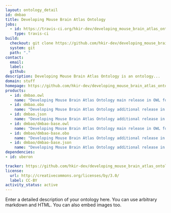 ```yaml
---
layout: ontology_detail
id: dmbao
title: Developing Mouse Brain Atlas Ontology
jobs:
  - id: https://travis-ci.org/hkir-dev/developing_mouse_brain_atlas_ontology
    type: travis-ci
build:
  checkout: git clone https://github.com/hkir-dev/developing_mouse_brain_atlas_ontology.git
  system: git
  path: "."
contact:
  email: 
  label: 
  github: 
description: Developing Mouse Brain Atlas Ontology is an ontology...
domain: stuff
homepage: https://github.com/hkir-dev/developing_mouse_brain_atlas_ontology
products:
  - id: dmbao.owl
    name: "Developing Mouse Brain Atlas Ontology main release in OWL format"
  - id: dmbao.obo
    name: "Developing Mouse Brain Atlas Ontology additional release in OBO format"
  - id: dmbao.json
    name: "Developing Mouse Brain Atlas Ontology additional release in OBOJSon format"
  - id: dmbao/dmbao-base.owl
    name: "Developing Mouse Brain Atlas Ontology main release in OWL format"
  - id: dmbao/dmbao-base.obo
    name: "Developing Mouse Brain Atlas Ontology additional release in OBO format"
  - id: dmbao/dmbao-base.json
    name: "Developing Mouse Brain Atlas Ontology additional release in OBOJSon format"
dependencies:
- id: uberon

tracker: https://github.com/hkir-dev/developing_mouse_brain_atlas_ontology/issues
license:
  url: http://creativecommons.org/licenses/by/3.0/
  label: CC-BY
activity_status: active
---
```


Enter a detailed description of your ontology here. You can use arbitrary markdown and HTML.
You can also embed images too.

